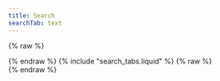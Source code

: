 ```yaml
---
title: Search
searchTab: text
---
```


{% raw %}
<link href="/pagefind/pagefind-ui.css" rel="stylesheet">
<script src="/pagefind/pagefind-ui.js"></script>
<div id="search">
{% endraw %}
    {% include "search_tabs.liquid" %}
{% raw %}
    <div id="text-search">
    </div>
</div>
<script>
    window.addEventListener('DOMContentLoaded', (event) => {
        let pageFind = new PagefindUI({ 
            element: "#text-search", 
            showSubResults: false,
            pageSize: 15,
            showImages: false,
            autofocus: true,
            sort: { "book-page": "asc" }
        });
        const params = new URLSearchParams(window.location.search);
        const userQuery = params.get('q');
        if (userQuery) {
            pageFind.triggerSearch(userQuery)
        }
    });
</script>
{% endraw %}
